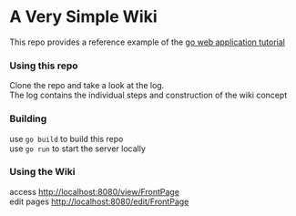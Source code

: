# A Very Simple Wiki

This repo provides a reference example of the [go web application tutorial](http://golang.org/doc/articles/wiki/)

### Using this repo
Clone the repo and take a look at the log.  
The log contains the individual steps and construction of the wiki concept

### Building
use `go build` to build this repo  
use `go run` to start the server locally

### Using the Wiki
access [http://localhost:8080/view/FrontPage](http://localhost:8080/view/FrontPage)  
edit pages [http://localhost:8080/edit/FrontPage](http://localhost:8080/edit/FrontPage)  